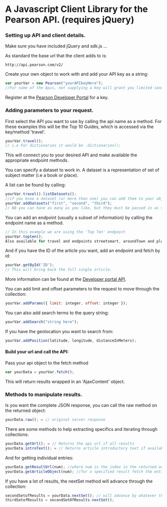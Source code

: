 A Javascript Client Library for the Pearson API. (requires jQuery)
===================================================================

### Setting up API and client details.
Make sure you have included jQuery and sdk.js ...

As standard the base url that the client adds to is:

```
http://api.pearson.com/v2/
```

Create your own object to work with and add your API key as a string:
```javascript
var yourVar = new Pearson("yourAPIkeyHere");
//For some of the Apis, not supplying a key will grant you limited sandbox access
```
Register at the [Pearson Developer Portal](http://developer.pearson.com) for a key.

### Adding parameters to your request.

First select the API you want to use by calling the api name as a method.
For these examples this will be the Top 10 Guides, which is accessed via the key/method 'travel'.
```javascript
yourVar.travel();
// i.e For dictionaries it would be .dictionaries();
```
This will connect you to your desired API and make available the appropriate endpoint methods.

You can specify a dataset to work in. A dataset is a representation of set of subject matter (i.e a book or place).

A list can be found by calling:
```javascript
yourVar.travel().listDatasets();
//if you know a dataset (or more than one) you can add them to your object  
yourVar.addDatasets("first", "second", "third");
// NB you can have as many as you like, but they must be passed in as strings separated with a comma as above.
```

You can add an endpoint (usually a subset of information) by calling the endpoint name as a method.
```javascript
// In this example we are using the 'Top Ten' endpoint
yourVar.topten();
Also available for travel and endpoints streetsmart, aroundTown and places.
```
And if you have the ID of the article you want, add an endpoint and fetch by id:
```javascript
yourVar.getById('ID');
// This will bring back the full single article.
```
More information can be found at the [Developer portal API](http://developer.pearson.com/apis/topten-travel-guides/).

You can add limit and offset parameters to the request to move through the collection:
```javascript
yourVar.addParams({ limit: integer, offset: integer });
```

You can also add search terms to the query string:
```javascript
yourVar.addSearch("string here");
```

If you have the geolocation you want to search from:
```javascript
yourVar.addPosition(latitude, longitude, distanceInMeters);
```


#### Build your url and call the API:  
Pass your api object to the fetch method
```javascript
var yourData = yourVar.fetch();  
```

This will return results wrapped in an 'AjaxContent' object.   

### Methods to manipulate results.

Is you want the complete JSON response, you can call the raw method on the returned object:  
```javascript
yourData.raw(); = // original server response
```

There are some methods to help extracting specifics and iterating through collections:
```javascript
yourData.getUrl(); = // Returns the api url if all results  
yourData.introText(); = // Returns article introductory text if available
```

And for getting individual entries:  
```javascript
yourData.getResultUrl(num); //where num is the index in the returned array.
yourData.getArticleObject(num); //for a specified result fetch the entire article object from the API.
```

If you have a lot of results, the nextSet method will advance through the collection:
```javascript
secondSetofResults = yourData.nextSet(); // will advance by whatever the parameter 'limit' is.
thirdSetofResults = secondSetOfResults.nextSet();
```





